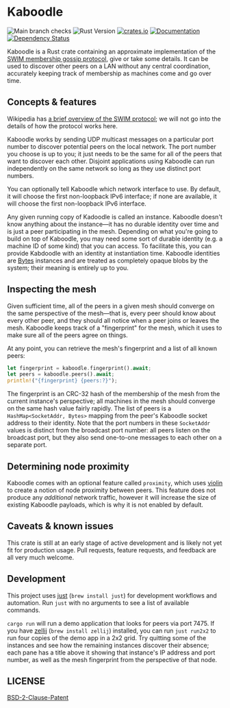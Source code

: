 # Kaboodle

![Main branch checks](https://github.com/serval/kaboodle/actions/workflows/main.yml/badge.svg)
![Rust Version][rustc-image]
[![crates.io][crate-image]][crate-link]
[![Documentation][docs-image]][docs-link]
[![Dependency Status][deps-image]][deps-link]

Kaboodle is a Rust crate containing an approximate implementation of the [SWIM membership gossip protocol](http://www.cs.cornell.edu/projects/Quicksilver/public_pdfs/SWIM.pdf), give or take some details. It can be used to discover other peers on a LAN without any central coordination, accurately keeping track of membership as machines come and go over time.

## Concepts & features

Wikipedia has [a brief overview of the SWIM protocol](https://en.wikipedia.org/wiki/SWIM_Protocol); we will not go into the details of how the protocol works here.

Kaboodle works by sending UDP multicast messages on a particular port number to discover potential peers on the local network. The port number you choose is up to you; it just needs to be the same for all of the peers that want to discover each other. Disjoint applications using Kaboodle can run independently on the same network so long as they use distinct port numbers.

You can optionally tell Kaboodle which network interface to use. By default, it will choose the first non-loopback IPv6 interface; if none are available, it will choose the first non-loopback IPv6 interface.

Any given running copy of Kadoodle is called an instance. Kaboodle doesn't know anything about the instance—it has no durable identity over time and is just a peer participating in the mesh. Depending on what you're going to build on top of Kaboodle, you may need some sort of durable identity (e.g. a machine ID of some kind) that you can access. To facilitate this, you can provide Kabdoodle with an identity at instantiation time. Kaboodle identities are [Bytes](https://crates.io/crates/bytes) instances and are treated as completely opaque blobs by the system; their meaning is entirely up to you.

## Inspecting the mesh

Given sufficient time, all of the peers in a given mesh should converge on the same perspective of the mesh—that is, every peer should know about every other peer, and they should all notice when a peer joins or leaves the mesh. Kaboodle keeps track of a "fingerprint" for the mesh, which it uses to make sure all of the peers agree on things.

At any point, you can retrieve the mesh's fingerprint and a list of all known peers:

```rust
let fingerprint = kaboodle.fingerprint().await;
let peers = kaboodle.peers().await;
println!("{fingerprint} {peers:?}");
```

The fingerprint is an CRC-32 hash of the membership of the mesh from the current instance's perspective; all machines in the mesh should converge on the same hash value fairly rapidly. The list of peers is a `HashMap<SocketAddr, Bytes>` mapping from the peer's Kaboodle socket address to their identity. Note that the port numbers in these `SocketAddr` values is distinct from the broadcast port number: all peers listen on the broadcast port, but they also send one-to-one messages to each other on a separate port.

## Determining node proximity

Kaboodle comes with an optional feature called `proximity`, which uses [violin](https://github.com/kbknapp/violin) to create a notion of node proximity between peers. This feature does not produce any _additional_ network traffic, however it will increase the size of existing Kaboodle payloads, which is why it is not enabled by default.


## Caveats & known issues

This crate is still at an early stage of active development and is likely not yet fit for production usage. Pull requests, feature requests, and feedback are all very much welcome.

## Development

This project uses [just](https://github.com/casey/just) (`brew install just`) for development workflows and automation. Run `just` with no arguments to see a list of available commands.

`cargo run` will run a demo application that looks for peers via port 7475. If you have [zellij](https://zellij.dev) (`brew install zellij`) installed, you can run `just run2x2` to run four copies of the demo app in a 2x2 grid. Try quitting some of the instances and see how the remaining instances discover their absence; each pane has a title above it showing that instance's IP address and port number, as well as the mesh fingerprint from the perspective of that node.

## LICENSE

[BSD-2-Clause-Patent](./LICENSE)

[//]: # (badges)

[rustc-image]: https://img.shields.io/badge/rustc-1.68+-blue.svg
[crate-image]: https://img.shields.io/crates/v/kaboodle.svg
[crate-link]: https://crates.io/crates/kaboodle
[docs-image]: https://docs.rs/kaboodle/badge.svg
[docs-link]: https://docs.rs/kaboodle
[deps-image]: https://deps.rs/repo/github/serval/kaboodle/status.svg
[deps-link]: https://deps.rs/repo/github/serval/kaboodle
